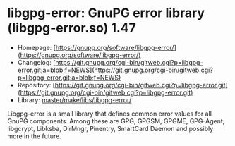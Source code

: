 # libgpg-error: GnuPG error library (libgpg-error.so) 1.47
 - Homepage: [https://gnupg.org/software/libgpg-error/](https://gnupg.org/software/libgpg-error/)
 - Changelog: [https://git.gnupg.org/cgi-bin/gitweb.cgi?p=libgpg-error.git;a=blob;f=NEWS](https://git.gnupg.org/cgi-bin/gitweb.cgi?p=libgpg-error.git;a=blob;f=NEWS)
 - Repository: [https://git.gnupg.org/cgi-bin/gitweb.cgi?p=libgpg-error.git](https://git.gnupg.org/cgi-bin/gitweb.cgi?p=libgpg-error.git)
 - Library: [master/make/libs/libgpg-error/](https://github.com/Freetz-NG/freetz-ng/tree/master/make/libs/libgpg-error/)

Libgpg-error is a small library that defines common error values for all GnuPG components. Among these are GPG, GPGSM, GPGME, GPG-Agent, libgcrypt, Libksba, DirMngr, Pinentry, SmartCard Daemon and possibly more in the future.
